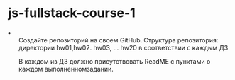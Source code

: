 # js-fullstack-course-1
<li>
  <ul>
  Создайте репозиторий на своем GitHub. Структура репозитория: директории hw01,hw02. hw03, ... hw20 в соответствии    с каждым ДЗ
  </ul>
  <ul>
    В каждом из ДЗ должно присутствовать ReadME с пунктами о каждом выполненномзадании.
  </ul>
</li>
